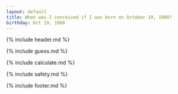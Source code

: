 ```yaml
---
layout: default
title: When was I conceived if I was born on October 19, 1908?
birthday: Oct 19, 1908
---
```


{% include header.md %}

{% include guess.md %}

{% include calculate.md %}

{% include safety.md %}

{% include footer.md %}



